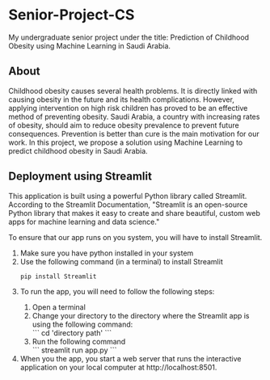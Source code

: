 # Senior-Project-CS
My undergraduate senior project under the title: Prediction of Childhood Obesity using Machine Learning in Saudi Arabia.

## About
Childhood obesity causes several health problems. It is directly linked with causing obesity in the future and its health complications. However, applying intervention
on high risk children has proved to be an effective method of preventing obesity. Saudi Arabia, a country with increasing rates of obesity, should aim to reduce obesity
prevalence to prevent future consequences. Prevention is better than cure is the main motivation for our work. In this project, we propose a solution using Machine
Learning to predict childhood obesity in Saudi Arabia.

## Deployment using Streamlit
This application is built using a powerful Python library called Streamlit. According to the Streamlit Documentation, "Streamlit is an open-source Python library that makes it easy to create and share beautiful, custom web apps for machine learning and data science."

To ensure that our app runs on you system, you will have to install Streamlit.
<ol>
  <li> Make sure you have python installed in your system </li>
  <li> Use the following command (in a terminal) to install Streamlit </li>
  
    
    pip install Streamlit 
    
  
  <li> To run the app, you will need to follow the following steps: </li>
  <ol>
    <li> Open a terminal </li>
    <li> Change your directory to the directory where the Streamlit app is using the following command: </li>
     ``` 
      cd 'directory path'  
     ```
    <li> Run the following command </li>
     ``` 
      streamlit run app.py 
     ```
  </ol>
  <li> When you the app, you start a web server that runs the interactive application on your local computer at http://localhost:8501. </li>
</ol> 
